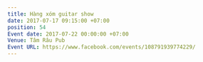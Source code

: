 ```yaml
---
title: Hàng xóm guitar show
date: 2017-07-17 09:15:00 +07:00
position: 54
Event date: 2017-07-22 00:00:00 +07:00
Venue: Tâm Râu Pub
Event URL: https://www.facebook.com/events/108791939774229/
---
```


